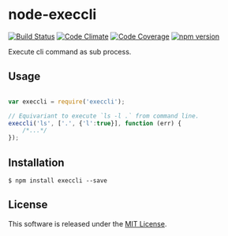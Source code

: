 node-execcli
=====

[![Build Status][my_travis_badge_url]][my_travis_url]
[![Code Climate][my_codeclimate_badge_url]][my_codeclimate_url]
[![Code Coverage][my_codeclimate_coverage_badge_url]][my_codeclimate_url]
[![npm version][my_npm_budge_url]][my_npm_url]


Execute cli command as sub process.

Usage
----

```javascript

var execcli = require('execcli');

// Equivariant to execute `ls -l .` from command line.
execcli('ls', ['.', {'l':true}], function (err) {
    /*...*/
});
````

Installation
----

```
$ npm install execcli --save
```

License
-------
This software is released under the [MIT License][my_license_url].

[npm_url]: https://www.npmjs.org/
[my_repo_url]: https://github.com/okunishinishi/node-execcli
[my_travis_url]: http://travis-ci.org/okunishinishi/node-execcli
[my_travis_badge_url]: http://img.shields.io/travis/okunishinishi/node-execcli.svg?style=flat
[my_license_url]: https://github.com/okunishinishi/node-execcli/blob/master/LICENSE
[my_codeclimate_url]: http://codeclimate.com/github/okunishinishi/node-execcli
[my_codeclimate_badge_url]: http://img.shields.io/codeclimate/github/okunishinishi/node-execcli.svg?style=flat
[my_codeclimate_coverage_badge_url]: http://img.shields.io/codeclimate/coverage/github/okunishinishi/node-execcli.svg?style=flat
[my_coverage_url]: http://okunishinishi.github.io/node-execcli/coverage/lcov-report
[my_npm_url]: http://www.npmjs.org/package/execcli
[my_npm_budge_url]: http://img.shields.io/npm/v/execcli.svg?style=flat

